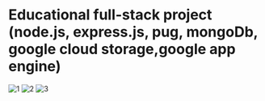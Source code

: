 # Educational full-stack project  (node.js, express.js, pug, mongoDb, google cloud storage,google app engine)

![1](https://user-images.githubusercontent.com/26602351/99373242-77e18680-28c1-11eb-8e9d-064a1f0f16ca.jpg)
![2](https://user-images.githubusercontent.com/26602351/99373240-7748f000-28c1-11eb-88ba-91691fcb03ec.jpg)
![3](https://user-images.githubusercontent.com/26602351/99373241-77e18680-28c1-11eb-9658-7e21db337f45.png)
